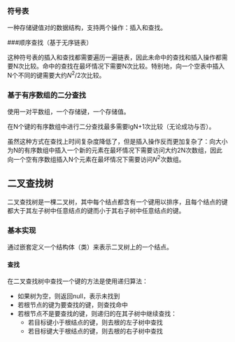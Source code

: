 ### 符号表

一种存储键值对的数据结构，支持两个操作：插入和查找。



###顺序查找（基于无序链表）

这种符号表的插入和查找都需要遍历一遍链表，因此未命中的查找和插入操作都需要N次比较。命中的查找在最坏情况下需要N次比较。特别地，向一个空表中插入N个不同的键需要大约$N^2/2$次比较。



### 基于有序数组的二分查找

使用一对平数组，一个存储键，一个存储值。

在N个键的有序数组中进行二分查找最多需要lgN+1次比较（无论成功与否）。

虽然这种方式在查找上时间复杂度降低了，但是插入操作反而更加复杂了：向大小为N的有序数组中插入一个新的元素在最坏情况下需要访问大约2N次数组，因此向一个空有序数组插入N个元素在最坏情况下需要访问$N^2$次数组。



## 二叉查找树

二叉查找树是一棵二叉树，其中每个结点都含有一个键用以排序，且每个结点的键都大于其左子树中任意结点的键而小于其右子树中任意结点的键。

### 基本实现

通过嵌套定义一个结构体（类）来表示二叉树上的一个结点。

#### 查找

在二叉查找树中查找一个键的方法是使用递归算法：

- 如果树为空，则返回null，表示未找到
- 若根节点的键为要查找的键，则查找命中
- 若根节点不是要查找的键，则递归的在其子树中继续查找：
  - 若目标键小于根结点的键，则去根的左子树中查找
  - 若目标键大于根结点的键，则去根的右子树中查找